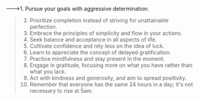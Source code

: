 --->1. Pursue your goals with aggressive determination.
>2. Prioritize completion instead of striving for unattainable perfection.
>3. Embrace the principles of simplicity and flow in your actions.
>4. Seek balance and acceptance in all aspects of life.
>5. Cultivate confidence and rely less on the idea of luck.
>6. Learn to appreciate the concept of delayed gratification.
>7. Practice mindfulness and stay present in the moment.
>8. Engage in gratitude, focusing more on what you have rather than what you lack.
>9. Act with kindness and generosity, and aim to spread positivity.
>10. Remember that everyone has the same 24 hours in a day; it's not necessary to rise at 5am.